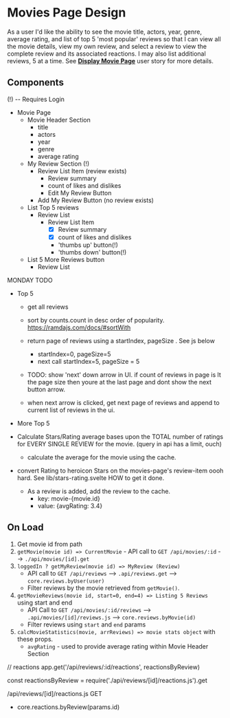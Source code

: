 # Movies Page Design

As a user
I'd like the ability to see the movie title, actors, year, genre, average rating, and list of top 5 'most popular' reviews
so that I can view all the movie details, view my own review, and select a review to view the complete review and its associated reactions. I may also list additional reviews, 5 at a time.   See **[Display Movie Page](./stories.md#display-movie-page)** user story for more details.

## Components

(!) -- Requires Login

- Movie Page
  - Movie Header Section
    - title
    - actors
    - year
    - genre
    - average rating
  - My Review Section (!)
    - Review List Item (review exists)
        - Review summary
        - count of likes and dislikes
        - Edit My Review Button
    - Add My Review Button (no review exists)
  - List Top 5 reviews
    - Review List
        - Review List Item 
            - [x] Review summary
            - [x] count of likes and dislikes
            - 'thumbs up' button(!)
            - 'thumbs down' button(!)
  - List 5 More Reviews button
    - Review List


MONDAY TODO 

- Top 5
  - get all reviews 
  - sort by counts.count in desc order of popularity. https://ramdajs.com/docs/#sortWith
  - return page of reviews using a startIndex, pageSize .  See js below
    - startIndex=0, pageSize=5
    - next call startIndex=5, pageSize = 5 
  
  
  - TODO: 
  show 'next' down arrow in UI.  if count of reviews in page is lt the page size then youre at the last page and dont show the next button arrow.  
  - when next arrow is clicked, get next page of reviews and append to current list of reviews in the ui.

- More Top 5

- Calculate Stars/Rating average bases upon the TOTAL number of ratings for EVERY SINGLE REVIEW for the movie.  (query in api has a limit, ouch)
  - calculate the average for the movie using the cache.
- convert Rating to heroicon Stars on the movies-page's review-item oooh hard.  See lib/stars-rating.svelte
  HOW to get it done.
  - As a review is added, add the review to the cache.
    - key: movie-{movie.id}
    - value: {avgRating: 3.4}

## On Load

1. Get movie id from path 
1. `getMovie(movie id) => CurrentMovie` - API call to `GET /api/movies/:id` --> `./api/movies/[id].get`
1. `loggedIn ? getMyReview(movie id) => MyReview (Review)`
    - API call to `GET /api/reviews` --> `.api/reviews.get` --> `core.reviews.byUser(user)`
    - Filter reviews by the movie retrieved from `getMovie()`.
1. `getMovieReviews(movie id, start=0, end=4) => Listing 5 Reviews` using start and end
    - API Call to `GET /api/movies/:id/reviews` --> `.api/movies/[id]/reviews.js` --> `core.reviews.byMovie(id)`
    - Filter reviews using `start` and `end` params
1. `calcMovieStatistics(movie, arrReviews) => movie stats object` with these props. 
    - `avgRating` - used to provide average rating within Movie Header Section


// reactions
app.get('/api/reviews/:id/reactions', reactionsByReview)

const reactionsByReview = require('./api/reviews/[id]/reactions.js').get

/api/reviews/[id]/reactions.js GET
  - core.reactions.byReview(params.id)

